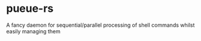# pueue-rs
 A fancy daemon for sequential/parallel processing of shell commands whilst easily managing them
